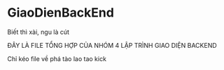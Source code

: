 # GiaoDienBackEnd
Biết thì xài, ngu là cút


ĐÂY LÀ FILE TỔNG HỢP CỦA NHÓM 4 LẬP TRÌNH GIAO DIỆN BACKEND

Chỉ kéo file về phá tào lao tao kick
